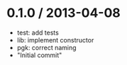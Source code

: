 
0.1.0 / 2013-04-08 
==================

  * test: add tests
  * lib: implement constructor
  * pgk: correct naming
  * "Initial commit"
